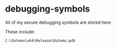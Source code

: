 # debugging-symbols
All of my secure debugging symbols are stored here


These include:
```
C:\Outemu\x64\Release\Outemu.pdb
```
